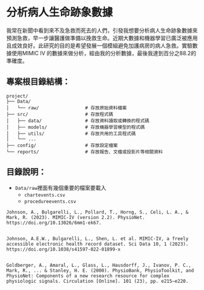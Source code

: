 # 分析病人生命跡象數據
我常在新聞中看到來不及急救而死去的人們，引發我想要分析病人生命跡象數據來預測急救，早一步讓醫護做準備以挽救生命。近期大數據和機器學習已廣泛被應用且成效良好。此研究的目的是希望發展一個模組避免加護病房的病人急救。實驗數據使用MIMIC IV 的數據來做分析，經由我的分析數據，最後我達到百分之88.2的準確度。

## 專案根目錄結構：
```
project/
├── Data/
│   └── raw/                 # 存放原始資料檔案
├── src/                     # 存放程式碼
│   ├── data/                # 存放資料讀取或轉換的程式碼
│   ├── models/              # 存放機器學習模型的程式碼
│   ├── utils/               # 存放共用的工具程式碼
│   └── ...
├── config/                  # 存放設定檔案
└── reports/                 # 存放報告、文檔或投影片等相關資料
```
## 目錄說明：
- `Data/raw`裡面有幾個重要的檔案要載入
    - `chartevents.csv`
    - `procedureevents.csv`
    

```
Johnson, A., Bulgarelli, L., Pollard, T., Horng, S., Celi, L. A., & Mark, R. (2023). MIMIC-IV (version 2.2). PhysioNet. https://doi.org/10.13026/6mm1-ek67.


Johnson, A.E.W., Bulgarelli, L., Shen, L. et al. MIMIC-IV, a freely accessible electronic health record dataset. Sci Data 10, 1 (2023). https://doi.org/10.1038/s41597-022-01899-x


Goldberger, A., Amaral, L., Glass, L., Hausdorff, J., Ivanov, P. C., Mark, R., ... & Stanley, H. E. (2000). PhysioBank, PhysioToolkit, and PhysioNet: Components of a new research resource for complex physiologic signals. Circulation [Online]. 101 (23), pp. e215–e220.
```